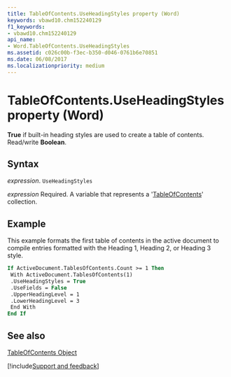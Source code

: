 ```yaml
---
title: TableOfContents.UseHeadingStyles property (Word)
keywords: vbawd10.chm152240129
f1_keywords:
- vbawd10.chm152240129
api_name:
- Word.TableOfContents.UseHeadingStyles
ms.assetid: c026c00b-f3ec-b350-d046-0761b6e70851
ms.date: 06/08/2017
ms.localizationpriority: medium
---
```



# TableOfContents.UseHeadingStyles property (Word)

 **True** if built-in heading styles are used to create a table of contents. Read/write **Boolean**.


## Syntax

_expression_. `UseHeadingStyles`

_expression_ Required. A variable that represents a '[TableOfContents](Word.TableOfContents.md)' collection.


## Example

This example formats the first table of contents in the active document to compile entries formatted with the Heading 1, Heading 2, or Heading 3 style.


```vb
If ActiveDocument.TablesOfContents.Count >= 1 Then 
 With ActiveDocument.TablesOfContents(1) 
 .UseHeadingStyles = True 
 .UseFields = False 
 .UpperHeadingLevel = 1 
 .LowerHeadingLevel = 3 
 End With 
End If
```


## See also


[TableOfContents Object](Word.TableOfContents.md)

[!include[Support and feedback](~/includes/feedback-boilerplate.md)]
